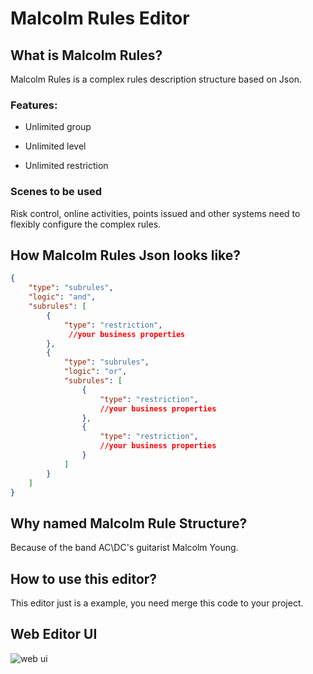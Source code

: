# Malcolm Rules Editor

## What is Malcolm Rules?

 Malcolm Rules is a complex rules description structure based on Json.

###  Features:
 
- Unlimited group

- Unlimited level

- Unlimited restriction

### Scenes to be used
Risk control, online activities, points issued and other systems need to flexibly configure the complex rules.

## How Malcolm Rules Json looks like?

```json
{
    "type": "subrules",
    "logic": "and",
    "subrules": [
        {
            "type": "restriction",
             //your business properties
        },
        {
            "type": "subrules",
            "logic": "or",
            "subrules": [
                {
                    "type": "restriction",
                    //your business properties
                },
                {
                    "type": "restriction",
                    //your business properties
                }
            ]
        }
    ]
}
```
## Why named Malcolm Rule Structure?
Because of the band AC\DC's guitarist Malcolm Young.

## How to use this editor?
This editor just is a example, you need merge this code to your project.


## Web Editor UI

![web ui](https://raw.githubusercontent.com/KrisBobLea/malcolm-rule-web-editor/master/assets/ui.png)
